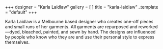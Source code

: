+++
designer = "Karla Laidlaw"
gallery = [ ]
title = "karla-laidlaw"
_template = "default"
+++

Karla Laidlaw is a Melbourne based designer who creates one-off pieces and small runs of her garments. All garments are repurposed and reworked—dyed, bleached, painted, and sewn by hand. The designs are influenced by people who know who they are and use their personal style to express themselves.
